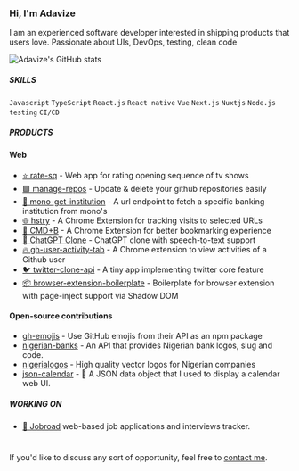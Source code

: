 
### Hi, I'm Adavize

I am an experienced software developer interested in shipping products that users love. Passionate about UIs, DevOps, testing, clean code

![Adavize's GitHub stats](https://github-readme-stats.vercel.app/api?username=ize-302&show_icons=true&count_private=true)

##### SKILLS
`Javascript` `TypeScript` `React.js` `React native` `Vue` `Next.js` `Nuxtjs` `Node.js` `testing` `CI/CD` 

##### PRODUCTS

#### Web
- [⭐ rate-sq](https://github.com/ize-302/rate-sq) - Web app for rating opening sequence of tv shows
- [🟩 manage-repos](https://github.com/ize-302/manage-repos) - Update & delete your github repositories easily
- [🏦 mono-get-institution](https://github.com/ize-302/mono-get-institution) - A url endpoint to fetch a specific banking institution from mono's
- [🌐 hstry](https://github.com/ize-302/hstry) - A Chrome Extension for tracking visits to selected URLs
- [🔖 CMD+B](https://cmdb.ize-302.dev) - A Chrome Extension for better bookmarking experience
- [🤖 ChatGPT Clone](https://github.com/ize-302/openai-playground-clone) - ChatGPT clone with speech-to-text support
- [🔥 gh-user-activity-tab](https://github.com/ize-302/gh-user-activity-tab) - A Chrome extension to view activities of a Github user
- [🐦 twitter-clone-api](https://github.com/ize-302/twitter-clone-api) - A tiny app implementing twitter core feature
- [📦 browser-extension-boilerplate](https://github.com/ize-302/browser-extension-boilerplate) - Boilerplate for browser extension with page-inject support via Shadow DOM

#### Open-source contributions
- [gh-emojis](https://github.com/privatenumber/gh-emojis) - Use GitHub emojis from their API as an npm package
- [nigerian-banks](https://github.com/ichtrojan/nigerian-banks) - An API that provides Nigerian bank logos, slug and code.
- [nigerialogos](https://github.com/PaystackHQ/nigerialogos) - High quality vector logos for Nigerian companies
- [json-calendar](https://github.com/rxgx/json-calendar) - 📆 A JSON data object that I used to display a calendar web UI.

##### WORKING ON
- [💼 Jobroad](https://jobraod.co) web-based job applications and interviews tracker.

#
If you'd like to discuss any sort of opportunity, feel free to [contact me](mailto:adavizeozorku@gmail.com).
